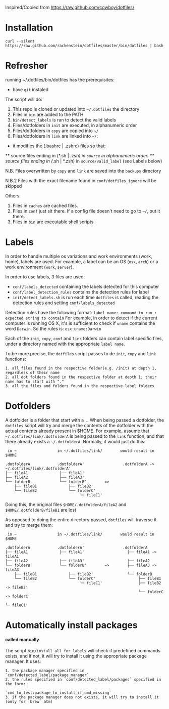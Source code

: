 Inspired/Copied from https://raw.github.com/cowboy/dotfiles/

# Installation


`curl --silent https://raw.github.com/rackenstein/dotfiles/master/bin/dotfiles | bash`

# Refresher

running ~/.dotfiles/bin/dotfiles has the prerequisites:

* have `git` instaled

The script will do:

1. This repo is cloned or updated into `~/.dotfiles` the directory
2. Files in `bin` are added to the PATH
3. `bin/detect_labels` is ran to detect the valid labels
4. Files/dotfolders in `init` are executed, in alphanumeric order
5. Files/dotfolders in `copy` are copied into `~/`
6. Files/dotfolders in `link` are linked into `~/`:

* it modifies the (.bashrc | .zshrc) files so that:

** source files ending in (*.sh | *.zsh) in `source` in alphanumeric order.
** source files ending in (*.sh | *.zsh) in `source/valid_label` (see Labels below)

N.B. Files overwritten by `copy` and `link` are saved into the `backups` directory

N.B.2 Files with the exact filename found in `conf/dotfiles_ignore` will be skipped

Others:

1. Files in `caches` are cached files.
2. Files in `conf` just sit there. If a config file doesn't need to go to `~/`, put it there.
3. Files in `bin` are executable shell scripts

# Labels

In order to handle multiple os variations and work environments (work, home), labels are used. For example, a label can be an OS (`osx`, `arch`) or a work environment (`work`, `server`).

In order to use labels, 3 files are used:

* `conf/labels_detected` containing the labels detected for this computer
* `conf/label_detection_rules` contains the detection rules for label
* `init/detect_labels.sh` is run each time `dotfiles` is called, reading the detection rules and setting `conf/labels_detected`

Detection rules have the following format:
	`label name: command to run : expected string to contain`
For example, in order to detect if the current computer is running OS X, it's is sufficient to check if `uname` contains the word `Darwin`. So the rules is:
 	`osx:uname:Darwin`

Each of the `init`, `copy`, `conf` and `link` folders can contain label specific files, under a directory named with the appropriate `label name`.

To be more precise, the `dotfiles` script passes to de `init`, `copy` and `link` functions:

	1. all files found in the respective folder(e.g. /init) at depth 1, regardless of their name
	2. all dot folders found in the respective folder at depth 1; their name has to start with "."
	3. all the files and folders found in the respective label folders

# Dotfolders

A dotfolder is a folder that start with a `.`. When being passed a dotfolder, the `dotfiles` script will try and merge the contents of the dotfolder with the actual contents already present in $HOME. For example, assume that `~/.dotfiles/link/.dotfolderA` is being passed to the `link` function, and that there already exists a `~/.dotfolderA`. Normally, it would just do this:


 	 in ~                  in ~/.dotfiles/link/        would result in $HOME

    .dotfolderA            .dotfolderA'                 .dotfolderA -> ~/.dotfiles/link/.dotfolderA'
    ├── fileA1              ├── fileA1'
    ├── fileA2              ├── fileA3'
    └── folderB             └── folderB'        =>
        ├── fileB1              ├── fileB2'
        └── fileB2              └── folderC'
                                     └─ fileC1'

Doing this, the original files `$HOME/.dotfolderA/fileA2` and `$HOME/.dotfolderB/fileB1` are lost

As opposed to doing the entire directory passed, `dotfiles` will traverse it and try to merge them:


 	 in ~                  in ~/.dotfiles/link/        would result in $HOME

    .dotfolderA            .dotfolderA'                 .dotfolderA
    ├── fileA1              ├── fileA1'                   ├── fileA1 -> fileA1'
    ├── fileA2              ├── fileA3'                   ├── fileA2
    └── folderB             └── folderB'        =>        ├── fileA3 -> fileA3'
        ├── fileB1              ├── fileB2'               └── folderB
        └── fileB2              └── folderC'                   ├── fileB1
                                     └─ fileC1'                ├── fileB2 -> fileB2'
                                                               └── folderC -> folderC'
                                                                                   └─ fileC1'



# Automatically install packages
#### called manually

The script `bin/install_all_for_labels` will check if predefined commands exists, and if not, it will try to install it using the appropriate package manager. It uses:

	1. the package manager specified in `conf/detected_label/package_manager`
	2. the rules specified in `conf/detected_label/packages` specified in the form:
	                         `cmd_to_test:package_to_install_if_cmd_missing`
	3. if the package manager does not exists, it will try to install it (only for `brew` atm)

